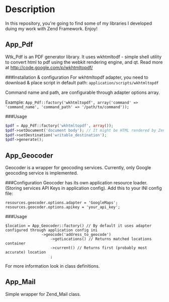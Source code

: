 Description
===

In this repository, you're going to find some of my libraries I developed duing my work with Zend Framework. Enjoy!

App_Pdf
---
Wtk_Pdf is an PDF generator library. It uses wkhtmltodf - simple shell utility to convert html to pdf using 
the webkit rendering engine, and qt. Read more at http://code.google.com/p/wkhtmltopdf/

###Installation & configuration
For wkhtmltopdf adapter, you need to download & place script in default path: ```application/scripts/wkhtmltopdf```

Command name and path, are configurable through adapter options array.

Example:
```App_Pdf::factory('wkhtmltopdf', array('command' => 'command_name', 'command_path' => '/path/to/command'));```

###Usage
```php
$pdf = App_Pdf::factory('wkhtmltopdf', array());
$pdf->setDocument('document body'); // It might be HTML rendered by Zend_View & Zend_Layout
$pdf->setDestination('writable_destination');
$pdf->generate();
```


App_Geocoder
---
Geocoder is a wrapper for geocoding services. Currently, only Google geocoding service is implemented.

###Configuration
Geocoder has its own application resource loader. (Storing services API Keys in application config).
Add this to your INI config file:

```
resources.geocoder.options.adapter = 'GoogleMaps';
resources.geocoder.options.apikey = 'your_api_key';
```

###Usage
```
$location = App_Geocoder::factory() // By default it uses adapter configured through application config ini
  				->geocode('address_to_geocode')
					->getLocations() // Returns matched locations container
					->current() // Returns first (probably most accurate) location
					;
```
For more information look in class definitions.

App_Mail
---
Simple wrapper for Zend_Mail class. 


